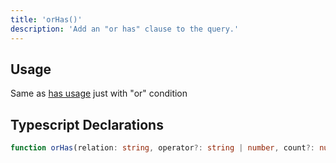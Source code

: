 ```yaml
---
title: 'orHas()'
description: 'Add an "or has" clause to the query.'
---
```


## Usage

Same as [has usage](./has#usage) just with "or" condition

## Typescript Declarations

````ts
function orHas(relation: string, operator?: string | number, count?: number): Query
````

